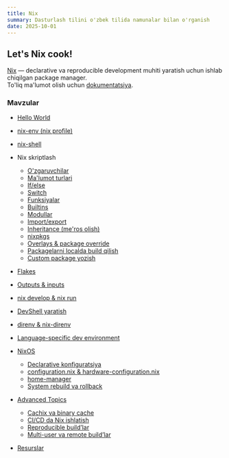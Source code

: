 ```yaml
---
title: Nix
summary: Dasturlash tilini o'zbek tilida namunalar bilan o'rganish
date: 2025-10-01
---
```


## Let's Nix cook!

<div class="my-md-content">

<a class="link" href="https://nix.dev/">Nix</a> — declarative va reproducible development muhiti yaratish uchun ishlab chiqilgan package manager.  
To'liq ma'lumot olish uchun <a class="link" href="https://nix.dev/tutorials/first-steps/">dokumentatsiya</a>.

<h3 class="my-section-tag">Mavzular</h3>

- [Hello World](./nix/hello-world)
- [nix-env (nix profile)](./nix/nix-env)
- [nix-shell](./nix/nix-shell)

- Nix skriptlash
  - [O'zgaruvchilar](./nix/variables)
  - [Ma'lumot turlari](./nix/data-types)
  - [If/else](./nix/if-else)
  - [Switch](./nix/switch)
  - [Funksiyalar](./nix/functions)
  - [Builtins](./nix/builtins)
  - [Modullar](./nix/modules)
  - [Import/export](./nix/import-export)
  - [Inheritance (me'ros olish)](./nix/inheritance)
  - [nixpkgs](./nix/nixpkgs)
  - [Overlays & package override](./nix/overlays)
  - [Packagelarni localda build qilish](./nix/local-build)
  - [Custom package yozish](./nix/custom-package)

- [Flakes](./nix/flakes)
- [Outputs & inputs](./nix/outputs-inputs)
- [nix develop & nix run](./nix/develop-run)
- [DevShell yaratish](./nix/devshell)

- [direnv & nix-direnv](./nix/direnv)
- [Language-specific dev environment](./nix/lang-env)

- [NixOS](./nixos/intro)
  - [Declarative konfiguratsiya](./nixos/declarative-config)
  - [configuration.nix & hardware-configuration.nix](./nixos/config-files)
  - [home-manager](./nixos/home-manager)
  - [System rebuild va rollback](./nixos/rebuild-rollback)

- [Advanced Topics](./nix/advanced)
  - [Cachix va binary cache](./nix/cachix)
  - [CI/CD da Nix ishlatish](./nix/ci-cd)
  - [Reproducible build’lar](./nix/reproducible-builds)
  - [Multi-user va remote build’lar](./nix/multi-user-remote)

- [Resurslar](./nix/resources)

</div>
